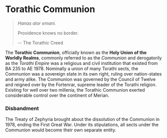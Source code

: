 # Torathic Communion

> *Hanas alor emani.* 
>
> Providence knows no border.
>
> -- The Torathic Creed

The **Torathic Communion**, officially known as the **Holy Union of the Worldly Realms**, commonly referred to as the *Communion* and derogatorily as the *Torathi Empire* was a religious and civil institution that existed from BA 235 to AE  1978. Nominally a union of many Torathi sects, the Communion was a sovereign state in its own right, ruling over nation-states and army alike. The Communion was governed by the Council of Twelve and reigned over by the Fortenrar, supreme leader of the Torathi religion. Existing for well over two millenia, the Torathic Communion exerted considerable control over the continent of Merian.

### Disbandment 	        		    

The Treaty of Zephyria brought about the dissolution of the Communion in 1978, ending the First Great War. Under its stipulations, all sects under the Communion would become their own separate entity.